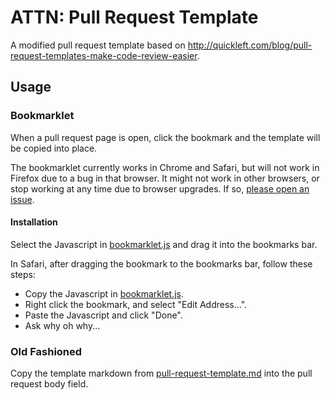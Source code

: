 # ATTN: Pull Request Template

A modified pull request template based on http://quickleft.com/blog/pull-request-templates-make-code-review-easier.

## Usage

### Bookmarklet

When a pull request page is open, click the bookmark and the template will be copied into place.

The bookmarklet currently works in Chrome and Safari, but will not work in Firefox due to a bug in that browser. It might not work in other browsers, or stop working at any time due to browser upgrades. If so, [please open an issue](https://github.com/attn/pull-request-template/issues/new).

#### Installation

Select the Javascript in [bookmarklet.js](bookmarklet.js) and drag it into the bookmarks bar.

In Safari, after dragging the bookmark to the bookmarks bar, follow these steps:

- Copy the Javascript in [bookmarklet.js](bookmarklet.js).
- Right click the bookmark, and select "Edit Address...".
- Paste the Javascript and click "Done".
- Ask why oh why...

### Old Fashioned

Copy the template markdown from [pull-request-template.md](https://raw.githubusercontent.com/attn/pull-request-template/master/pull-request-template.md) into the pull request body field.
